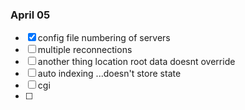 ### April 05
- [x] config file numbering of servers
- [ ] multiple reconnections
- [ ] another thing location root data doesnt override
- [ ] auto indexing ...doesn't store state
- [ ] cgi
- [ ] 
